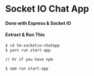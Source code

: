 # Socket IO Chat App

#### Done with Express & Socket IO

#### Extract & Run This
```sh
$ cd tm-socketio-chatapp
$ yarn run start-app

// Or if you have npm

$ npm run start-app
```